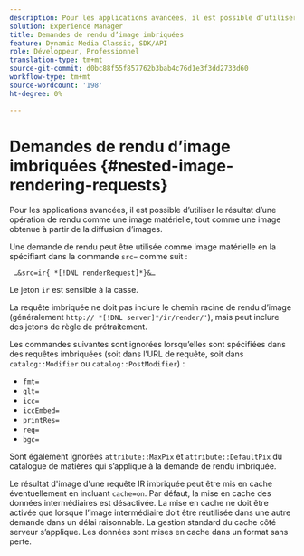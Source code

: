 ```yaml
---
description: Pour les applications avancées, il est possible d’utiliser le résultat d’une opération de rendu comme une image matérielle, tout comme une image obtenue à partir de la diffusion d’images.
solution: Experience Manager
title: Demandes de rendu d’image imbriquées
feature: Dynamic Media Classic, SDK/API
role: Développeur, Professionnel
translation-type: tm+mt
source-git-commit: d0bc88f55f857762b3bab4c76d1e3f3dd2733d60
workflow-type: tm+mt
source-wordcount: '198'
ht-degree: 0%

---
```



# Demandes de rendu d’image imbriquées {#nested-image-rendering-requests}

Pour les applications avancées, il est possible d’utiliser le résultat d’une opération de rendu comme une image matérielle, tout comme une image obtenue à partir de la diffusion d’images.

Une demande de rendu peut être utilisée comme image matérielle en la spécifiant dans la commande `src=` comme suit :

` …&src=ir{ *[!DNL renderRequest]*}&…`

Le jeton `ir` est sensible à la casse.

La requête imbriquée ne doit pas inclure le chemin racine de rendu d’image (généralement `http:// *[!DNL server]*/ir/render/'`), mais peut inclure des jetons de règle de prétraitement.

Les commandes suivantes sont ignorées lorsqu’elles sont spécifiées dans des requêtes imbriquées (soit dans l’URL de requête, soit dans `catalog::Modifier` ou `catalog::PostModifier`) :

* `fmt=`
* `qlt=`
* `icc=`
* `iccEmbed=`
* `printRes=`
* `req=`
* `bgc=`

Sont également ignorées `attribute::MaxPix` et `attribute::DefaultPix` du catalogue de matières qui s’applique à la demande de rendu imbriquée.

Le résultat d&#39;image d&#39;une requête IR imbriquée peut être mis en cache éventuellement en incluant `cache=on`. Par défaut, la mise en cache des données intermédiaires est désactivée. La mise en cache ne doit être activée que lorsque l’image intermédiaire doit être réutilisée dans une autre demande dans un délai raisonnable. La gestion standard du cache côté serveur s’applique. Les données sont mises en cache dans un format sans perte.
